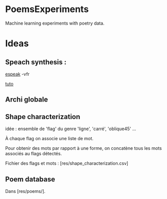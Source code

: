 # PoemsExperiments
Machine learning experiments with poetry data.

# Ideas

## Speach synthesis : 

[espeak](http://espeak.sourceforge.net/) -vfr

[tuto](https://www.science-emergence.com/Articles/Transformer-du-texte-en-song-avec-python/)
 
## Archi globale

## Shape characterization

idée : ensemble de 'flag' du genre 'ligne', 'carré', 'oblique45' ...

À chaque flag on associe une liste de mot.

Pour obtenir des mots par rapport à une forme, on concatène tous les mots associés au flags détectés.

Fichier des flags et mots : [res/shape_characterization.csv]

## Poem database

Dans [res/poems/].
